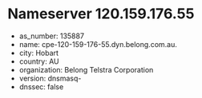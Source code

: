 # Nameserver 120.159.176.55

* as_number: 135887
* name: cpe-120-159-176-55.dyn.belong.com.au.
* city: Hobart
* country: AU
* organization: Belong Telstra Corporation
* version: dnsmasq-
* dnssec: false
